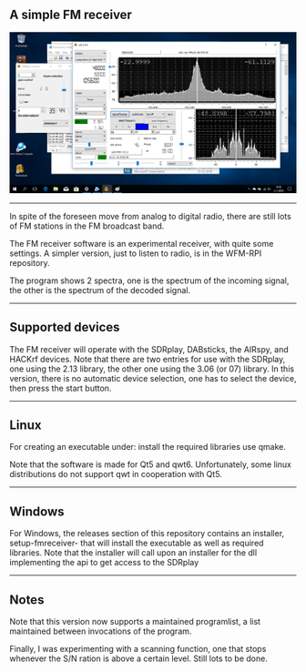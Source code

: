 
A simple FM receiver
-------------------

![fm receiver](/fmreceiver.png?raw=true)

-------------------------------------------------------------------------

In spite of the foreseen move from analog to digital radio, there
are still lots of FM stations in the FM broadcast band.

The FM receiver software is an experimental receiver, with quite some settings.
A simpler version, just to listen to radio, is in the WFM-RPI repository.

The program shows 2 spectra, one is the spectrum of the incoming signal,
the other is the spectrum of the decoded signal.


-------------------------------------------------------------------------
Supported devices
-------------------------------------------------------------------------

The FM receiver will operate with the SDRplay, DABsticks, the AIRspy,
and HACKrf devices. Note that there are two entries for use with the
SDRplay, one using the 2.13 library, the other one using the 3.06 (or 07)
library.
In this version, there is no automatic device selection, one has to select the device, then press the start button.

--------------------------------------------------------------------------------
Linux
--------------------------------------------------------------------------------
For creating an executable under: install the required libraries use qmake.

Note that the software is made for Qt5 and qwt6. Unfortunately, some
linux distributions do not support qwt in cooperation with Qt5.

-------------------------------------------------------------------------------
Windows
-------------------------------------------------------------------------------

For Windows, the releases section of this repository contains an installer, setup-fmreceiver-  that will
install the executable as well as required libraries. Note that the installer will call upon
an installer for the dll implementing the api to get access to the SDRplay

------------------------------------------------------------------------------
Notes
------------------------------------------------------------------------------

Note that this version now supports a maintained programlist,
a list maintained between invocations of the program.

Finally, I was experimenting with a scanning function, one that stops
whenever the S/N ration is above a certain level. Still lots to be done.


